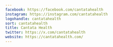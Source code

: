 ```yaml
---
facebook: https://facebook.com/cantatahealth
instagram: https://instagram.com/cantatahealth
logohandle: cantatahealth
sort: cantatahealth
title: Cantata Health
twitter: https://x.com/cantatahealth
website: https://cantatahealth.com/
---
```

